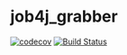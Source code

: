 # job4j_grabber

[![codecov](https://codecov.io/gh/meavv/job4j_grabber/branch/master/graph/badge.svg?token=NKWJBR03O8)](https://codecov.io/gh/meavv/job4j_grabber)
[![Build Status](https://app.travis-ci.com/meavv/job4j_grabber.svg?branch=main)](https://app.travis-ci.com/meavv/job4j_grabber)